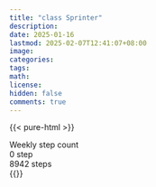 ```yaml
---
title: "class Sprinter"
description: 
date: 2025-01-16
lastmod: 2025-02-07T12:41:07+08:00
image: 
categories: 
tags: 
math: 
license: 
hidden: false
comments: true
---
```

{{< pure-html >}}
<div class="chart-wrap vertical">
  <div class="title">Weekly step count</div>
  <div class="grid">
    <div class="bottom"> 0 step </div>
    <div class="bar" style="--bar-value:0%;" data-name="0" title="02-01"></div>
    <div class="bar" style="--bar-value:0%;" data-name="0" title="02-02"></div>
    <div class="bar" style="--bar-value:0%;" data-name="0" title="02-03"></div>
    <div class="bar" style="--bar-value:100%;" data-name="8942" title="02-04"></div>
    <div class="bar" style="--bar-value:0%;" data-name="29" title="02-05"></div>
    <div class="bar" style="--bar-value:77%;" data-name="6880" title="02-06"></div>
    <div class="bar" style="--bar-value:0%;" data-name="39" title="02-07"></div>
<div class="top"> 8942 steps </div>
  </div>
</div>
{{</ pure-html >}}